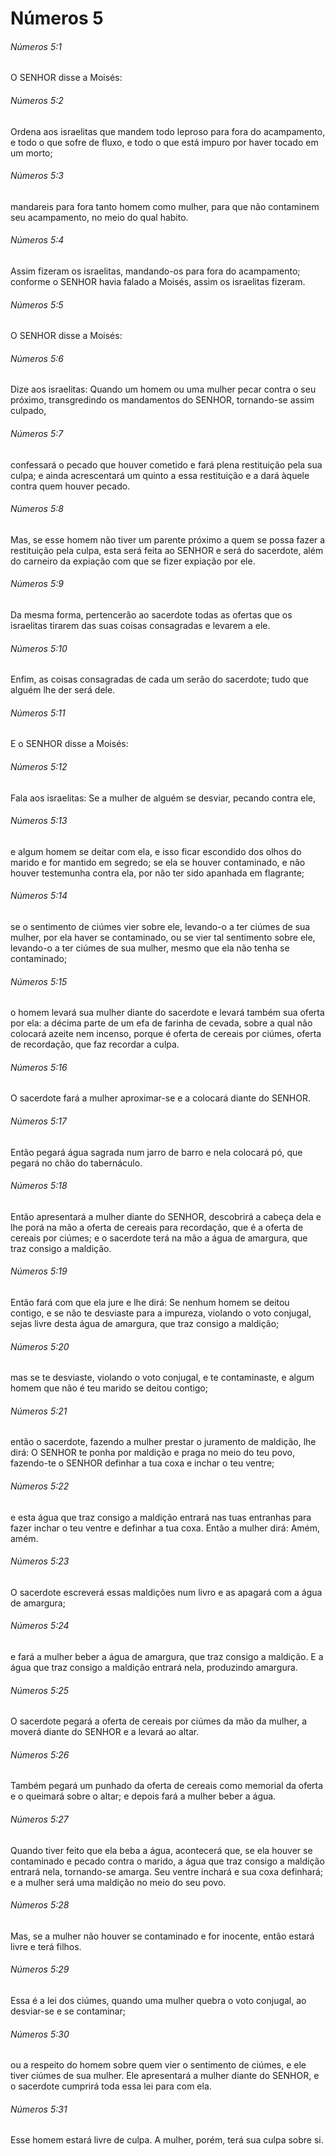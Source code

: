 # Números 5

###### Números 5:1

O SENHOR disse a Moisés:

###### Números 5:2

Ordena aos israelitas que mandem todo leproso para fora do acampamento, e todo o que sofre de fluxo, e todo o que está impuro por haver tocado em um morto;

###### Números 5:3

mandareis para fora tanto homem como mulher, para que não contaminem seu acampamento, no meio do qual habito.

###### Números 5:4

Assim fizeram os israelitas, mandando-os para fora do acampamento; conforme o SENHOR havia falado a Moisés, assim os israelitas fizeram.

###### Números 5:5

O SENHOR disse a Moisés:

###### Números 5:6

Dize aos israelitas: Quando um homem ou uma mulher pecar contra o seu próximo, transgredindo os mandamentos do SENHOR, tornando-se assim culpado,

###### Números 5:7

confessará o pecado que houver cometido e fará plena restituição pela sua culpa; e ainda acrescentará um quinto a essa restituição e a dará àquele contra quem houver pecado.

###### Números 5:8

Mas, se esse homem não tiver um parente próximo a quem se possa fazer a restituição pela culpa, esta será feita ao SENHOR e será do sacerdote, além do carneiro da expiação com que se fizer expiação por ele.

###### Números 5:9

Da mesma forma, pertencerão ao sacerdote todas as ofertas que os israelitas tirarem das suas coisas consagradas e levarem a ele.

###### Números 5:10

Enfim, as coisas consagradas de cada um serão do sacerdote; tudo que alguém lhe der será dele.

###### Números 5:11

E o SENHOR disse a Moisés:

###### Números 5:12

Fala aos israelitas: Se a mulher de alguém se desviar, pecando contra ele,

###### Números 5:13

e algum homem se deitar com ela, e isso ficar escondido dos olhos do marido e for mantido em segredo; se ela se houver contaminado, e não houver testemunha contra ela, por não ter sido apanhada em flagrante;

###### Números 5:14

se o sentimento de ciúmes vier sobre ele, levando-o a ter ciúmes de sua mulher, por ela haver se contaminado, ou se vier tal sentimento sobre ele, levando-o a ter ciúmes de sua mulher, mesmo que ela não tenha se contaminado;

###### Números 5:15

o homem levará sua mulher diante do sacerdote e levará também sua oferta por ela: a décima parte de um efa de farinha de cevada, sobre a qual não colocará azeite nem incenso, porque é oferta de cereais por ciúmes, oferta de recordação, que faz recordar a culpa.

###### Números 5:16

O sacerdote fará a mulher aproximar-se e a colocará diante do SENHOR.

###### Números 5:17

Então pegará água sagrada num jarro de barro e nela colocará pó, que pegará no chão do tabernáculo.

###### Números 5:18

Então apresentará a mulher diante do SENHOR, descobrirá a cabeça dela e lhe porá na mão a oferta de cereais para recordação, que é a oferta de cereais por ciúmes; e o sacerdote terá na mão a água de amargura, que traz consigo a maldição.

###### Números 5:19

Então fará com que ela jure e lhe dirá: Se nenhum homem se deitou contigo, e se não te desviaste para a impureza, violando o voto conjugal, sejas livre desta água de amargura, que traz consigo a maldição;

###### Números 5:20

mas se te desviaste, violando o voto conjugal, e te contaminaste, e algum homem que não é teu marido se deitou contigo;

###### Números 5:21

então o sacerdote, fazendo a mulher prestar o juramento de maldição, lhe dirá: O SENHOR te ponha por maldição e praga no meio do teu povo, fazendo-te o SENHOR definhar a tua coxa e inchar o teu ventre;

###### Números 5:22

e esta água que traz consigo a maldição entrará nas tuas entranhas para fazer inchar o teu ventre e definhar a tua coxa. Então a mulher dirá: Amém, amém.

###### Números 5:23

O sacerdote escreverá essas maldições num livro e as apagará com a água de amargura;

###### Números 5:24

e fará a mulher beber a água de amargura, que traz consigo a maldição. E a água que traz consigo a maldição entrará nela, produzindo amargura.

###### Números 5:25

O sacerdote pegará a oferta de cereais por ciúmes da mão da mulher, a moverá diante do SENHOR e a levará ao altar.

###### Números 5:26

Também pegará um punhado da oferta de cereais como memorial da oferta e o queimará sobre o altar; e depois fará a mulher beber a água.

###### Números 5:27

Quando tiver feito que ela beba a água, acontecerá que, se ela houver se contaminado e pecado contra o marido, a água que traz consigo a maldição entrará nela, tornando-se amarga. Seu ventre inchará e sua coxa definhará; e a mulher será uma maldição no meio do seu povo.

###### Números 5:28

Mas, se a mulher não houver se contaminado e for inocente, então estará livre e terá filhos.

###### Números 5:29

Essa é a lei dos ciúmes, quando uma mulher quebra o voto conjugal, ao desviar-se e se contaminar;

###### Números 5:30

ou a respeito do homem sobre quem vier o sentimento de ciúmes, e ele tiver ciúmes de sua mulher. Ele apresentará a mulher diante do SENHOR, e o sacerdote cumprirá toda essa lei para com ela.

###### Números 5:31

Esse homem estará livre de culpa. A mulher, porém, terá sua culpa sobre si.

